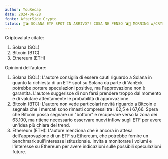 ```yaml
---
author: YouRecap
date: 2024-06-28
fonte: AfterSide Crypto
titolo: 🤯💣 SOLANA ETF SPOT IN ARRIVO?! COSA NE PENSO 💣🤯 MORNING w/CRYPTO: BITCOIN / ALTCOINS [t. sensitive]
---
```


Criptovalute citate:
1. Solana (SOL)
2. Bitcoin (BTC)
3. Ethereum (ETH)

Opinioni dell'autore:
1. Solana (SOL): L'autore consiglia di essere cauti riguardo a Solana in quanto la richiesta di un ETF spot su Solana da parte di VanEck potrebbe portare speculazioni positive, ma l'approvazione non è garantita. L'autore suggerisce di non farsi prendere troppo dal momento e di valutare attentamente le probabilità di approvazione.
2. Bitcoin (BTC): L'autore non vede particolari novità riguardo a Bitcoin e segnala che i mercati sono rimasti compressi tra i 62,5 e i 67,66. Spera che Bitcoin possa segnare un "bottom" e recuperare verso la zona dei 63.100, ma ritiene necessario osservare nuovi inflow sugli ETF per avere un'idea più chiara del trend.
3. Ethereum (ETH): L'autore menziona che è ancora in attesa dell'approvazione di un ETF su Ethereum, che potrebbe fornire un benchmark sull'interesse istituzionale. Invita a monitorare i volumi e l'interesse su Ethereum per avere indicazioni sulle possibili speculazioni future.
